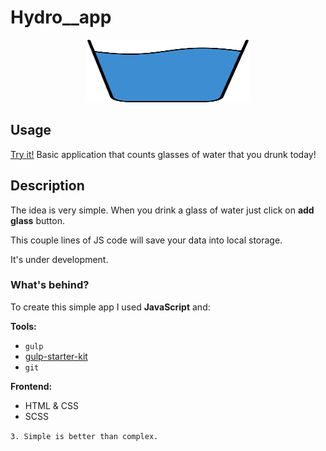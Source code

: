 # Hydro__app

<p align="center">
  <img width="260" height="100" src="https://github.com/BartoszLewosz/hydro__app/blob/master/src/assets/img/Vector.svg">
</p>



## Usage
[Try it!](https://bartoszlewosz.github.io/hydro__app/)
Basic application that counts glasses of water that you drunk today!

## Description

The idea is very simple. When you drink a glass of water just click on **add glass** button.

This couple lines of JS code will save your data into local storage. 

It's under development.

### What's behind?

To create this simple app I used **JavaScript** and:

**Tools:**
- `gulp`
- [gulp-starter-kit](https://github.com/maciejkorsan/wtf-gulp-starter#wtf-gulp-starter)
- `git` 

**Frontend:**
- HTML & CSS
- SCSS


`3. Simple is better than complex.`


